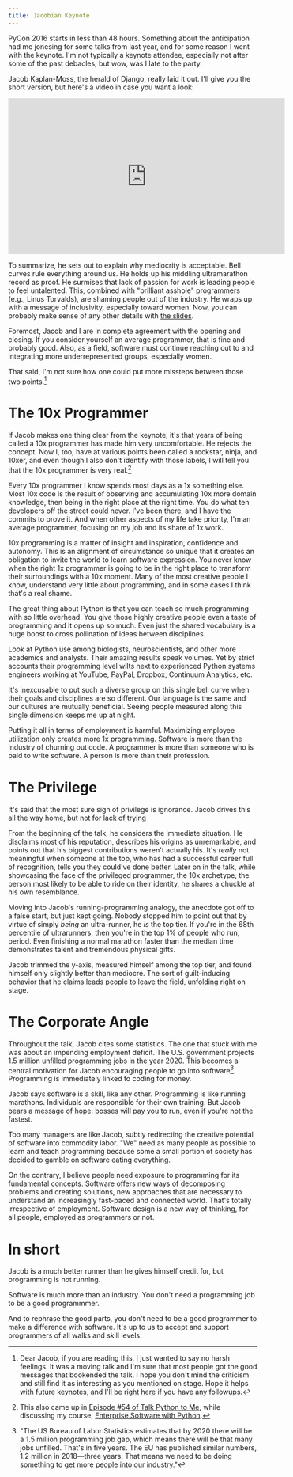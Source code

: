 ```yaml
---
title: Jacobian Keynote
---
```


PyCon 2016 starts in less than 48 hours. Something about the
anticipation had me jonesing for some talks from last year, and for
some reason I went with the keynote. I'm not typically a keynote
attendee, especially not after some of the past debacles, but wow, was
I late to the party.

Jacob Kaplan-Moss, the herald of Django, really laid it out. I'll
give you the short version, but here's a video in case you want a look:

<iframe width="560" height="315"
src="https://www.youtube.com/embed/hIJdFxYlEKE" frameborder="0"
allowfullscreen></iframe>

To summarize, he sets out to explain why mediocrity is acceptable.
Bell curves rule everything around us. He holds up his middling
ultramarathon record as proof. He surmises that lack of passion for
work is leading people to feel untalented. This, combined with
"brilliant asshole" programmers (e.g., Linus Torvalds), are shaming
people out of the industry. He wraps up with a message of inclusivity,
especially toward women. Now, you can probably make sense of any
other details with [the slides](/uploads/jacobian_pycon2015.pdf).

Foremost, Jacob and I are in complete agreement with the opening and
closing. If you consider yourself an average programmer, that is fine
and probably good. Also, as a field, software must continue reaching
out to and integrating more underrepresented groups, especially women.

That said, I'm not sure how one could put more missteps between those
two points.[^1]

[^1]: Dear Jacob, if you are reading this, I just wanted to say no
      harsh feelings. It was a moving talk and I'm sure that most
      people got the good messages that bookended the talk. I hope you
      don't mind the criticism and still find it as interesting as you
      mentioned on stage. Hope it helps with future keynotes, and I'll
      be [right here](https://twitter.com/mhashemi) if you have any
      followups.

# The 10x Programmer

If Jacob makes one thing clear from the keynote, it's that years of
being called a 10x programmer has made him very uncomfortable. He
rejects the concept. Now I, too, have at various points been called a
rockstar, ninja, and 10xer, and even though I also don't identify with
those labels, I will tell you that the 10x programmer is very real.[^2]

[^2]: This also came up in [Episode #54 of Talk Python to Me][ep54], while
      discussing my course, [Enterprise Software with Python][esp].

[ep54]: https://talkpython.fm/episodes/show/54/enterprise-software-with-python
[esp]: shop.oreilly.com/product/0636920047346.do

Every 10x programmer I know spends most days as a 1x something
else. Most 10x code is the result of observing and accumulating 10x
more domain knowledge, then being in the right place at the right
time. You do what ten developers off the street could never. I've been
there, and I have the commits to prove it. And when other aspects of
my life take priority, I'm an average programmer, focusing on my job
and its share of 1x work.

10x programming is a matter of insight and inspiration, confidence and
autonomy. This is an alignment of circumstance so unique that it
creates an obligation to invite the world to learn software
expression. You never know when the right 1x programmer is going to be
in the right place to transform their surroundings with a 10x
moment. Many of the most creative people I know, understand very
little about programming, and in some cases I think that's a real
shame.

The great thing about Python is that you can teach so much programming
with so little overhead. You give those highly creative people even a
taste of programming and it opens up so much. Even just the shared
vocabulary is a huge boost to cross pollination of ideas between
disciplines.

Look at Python use among biologists, neuroscientists, and other more
academics and analysts. Their amazing results speak volumes. Yet by
strict accounts their programming level wilts next to experienced
Python systems engineers working at YouTube, PayPal, Dropbox,
Continuum Analytics, etc.

It's inexcusable to put such a diverse group on this single bell curve
when their goals and disciplines are so different. Our language is the
same and our cultures are mutually beneficial. Seeing people measured
along this single dimension keeps me up at night.

Putting it all in terms of employment is harmful. Maximizing employee
utilization only creates more 1x programming. Software is more than
the industry of churning out code. A programmer is more than someone
who is paid to write software. A person is more than their profession.

<!-- * Physical tasks like labor and exercise are infinitely more
  quantifiable than programming tasks. -->

# The Privilege

It's said that the most sure sign of privilege is ignorance. Jacob
drives this all the way home, but not for lack of trying

From the beginning of the talk, he considers the immediate situation. He
disclaims most of his reputation, describes his origins as
unremarkable, and points out that his biggest contributions weren't
actually his. It's *really* not meaningful when someone at the top,
who has had a successful career full of recognition, tells you they
could've done better. Later on in the talk, while showcasing the face of
the privileged programmer, the 10x archetype, the person most likely
to be able to ride on their identity, he shares a chuckle at his own
resemblance.

Moving into Jacob's running-programming analogy, the anecdote got off
to a false start, but just kept going. Nobody stopped him to point out
that by virtue of simply *being* an ultra-runner, he *is* the top
tier. If you're in the 68th percentile of ultrarunners, then you're in
the top 1% of people who run, period. Even finishing a normal marathon
faster than the median time demonstrates talent and tremendous
physical gifts.

Jacob trimmed the y-axis, measured himself among the top tier, and
found himself only slightly better than mediocre. The sort of
guilt-inducing behavior that he claims leads people to leave the
field, unfolding right on stage.

# The Corporate Angle

Throughout the talk, Jacob cites some statistics. The one that stuck
with me was about an impending employment deficit. The U.S. government
projects 1.5 million unfilled programming jobs in the year 2020. This
becomes a central motivation for Jacob encouraging people to go into
software[^3]. Programming is immediately linked to coding for money.

Jacob says software is a skill, like any other. Programming is like
running marathons. Individuals are responsible for their own
training. But Jacob bears a message of hope: bosses will pay you to
run, even if you're not the fastest.

Too many managers are like Jacob, subtly redirecting the creative
potential of software into commodity labor. "We" need as many people
as possible to learn and teach programming because some a small
portion of society has decided to gamble on software eating
everything.

On the contrary, I believe people need exposure to programming for its
fundamental concepts. Software offers new ways of decomposing problems and
creating solutions, new approaches that are necessary to understand an
increasingly fast-paced and connected world. That's totally
irrespective of employment. Software design is a new way of thinking,
for all people, employed as programmers or not.

[^3]: "The US Bureau of Labor Statistics estimates that by 2020 there
      will be a 1.5 million programming job gap, which means there
      will be that many jobs unfilled. That's in five years. The EU
      has published similar numbers, 1.2 million in 2018—three
      years. That means we need to be doing something to get more
      people into our industry."

# In short

Jacob is a much better runner than he gives himself credit for, but
programming is not running.

Software is much more than an industry. You don't need a programming
job to be a good programmmer.

And to rephrase the good parts, you don't need to be a good programmer
to make a difference with software. It's up to us to accept and
support programmers of all walks and skill levels.
